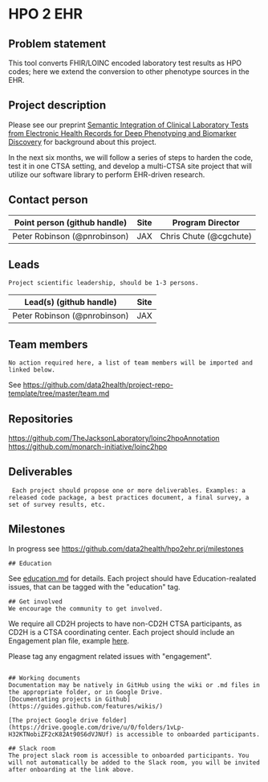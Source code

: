 # HPO 2 EHR

## Problem statement

This tool converts FHIR/LOINC encoded laboratory test results as HPO codes; here we extend the conversion to other phenotype sources in the EHR.

## Project description

Please see our preprint [Semantic Integration of Clinical Laboratory Tests from Electronic Health Records for Deep Phenotyping and Biomarker Discovery](https://www.biorxiv.org/content/10.1101/519231v1?rss=1) for background about this project.

In the next six months, we will follow a series of steps to harden the code, test it in one CTSA setting, and develop a multi-CTSA site project that will utilize our software library to perform EHR-driven research.

## Contact person

Point person (github handle) | Site | Program Director
----------|--------------|---------------
Peter Robinson (@pnrobinson) | JAX | Chris Chute (@cgchute)

## Leads 

``Project scientific leadership, should be 1-3 persons. ``

Lead(s) (github handle) | Site
----------|--------------|
Peter Robinson (@pnrobinson) | JAX


## Team members 

``No action required here, a list of team members will be imported and linked below.``

See https://github.com/data2health/project-repo-template/tree/master/team.md

## Repositories

https://github.com/TheJacksonLaboratory/loinc2hpoAnnotation
https://github.com/monarch-initiative/loinc2hpo

## Deliverables
`` Each project should propose one or more deliverables. Examples: a released code package, a best practices document, a final survey, a set of survey results, etc.``

## Milestones 

In progress see https://github.com/data2health/hpo2ehr.prj/milestones


````
## Education
````
See [education.md](https://github.com/data2health/project-repo-template/blob/master/education.md) for details. Each project should have Education-realated issues, that can be tagged with the "education" tag. 
````
## Get involved
We encourage the community to get involved. 

````
We require all CD2H projects to have non-CD2H CTSA participants, as CD2H is a CTSA coordinating center. Each project should include an Engagement plan file, example [here](https://github.com/data2health/project-repo-template/blob/master/engagement.md). 

Please tag any engagment related issues with "engagement".
````

## Working documents
Documentation may be natively in GitHub using the wiki or .md files in the appropriate folder, or in Google Drive.
[Documentating projects in Github](https://guides.github.com/features/wikis/)

[The project Google drive folder](https://drive.google.com/drive/u/0/folders/1vLp-H32KTNobiZF2cK82At90S6dVJNUf) is accessible to onboarded participants. 

## Slack room
The project slack room is accessible to onboarded participants. You will not automatically be added to the Slack room, you will be invited after onboarding at the link above.
